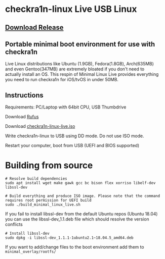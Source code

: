 # checkra1n-linux Live USB Linux

## [Download Release](https://github.com/khevin014/checkra1n-linux/releases)

## Portable minimal boot environment for use with checkra1n

Live Linux distributions like Ubuntu (1.9GB), Fedora(1.8GB), Arch(635MB) and even Gentoo(347MB) are extremely bloated if you don't need to actually install an OS. This respin of Minimal Linux Live provides everything you need to run checkra1n for iOS/tvOS in under 50MB.

## Instructions

Requirements: PC/Laptop with 64bit CPU, USB Thumbdrive

Download [Rufus](https://github.com/pbatard/rufus/releases/download/v3.11/rufus-3.11.exe)

Download [checkra1n-linux-live.iso](https://github.com/downthecrop/checkra1n-linux/releases)

Write checkra1n-linux to USB using DD mode. Do not use ISO mode.

Restart your computer, boot from USB (UEFI and BIOS supported)


# Building from source

```
# Resolve build dependencies
sudo apt install wget make gawk gcc bc bison flex xorriso libelf-dev libssl-dev

# Build everything and produce ISO image. Please note that the command requires root permission for UEFI build
sudo ./build_minimal_linux_live.sh
```

If you fail to install libssl-dev from the default Ubuntu repos (Ubuntu 18.04) you can use the libssl-dev_1.1.deb file which should resolve the version conflicts

```
# Install libssl-dev
sudo dpkg -i libssl-dev_1.1.1-1ubuntu2.1~18.04.5_amd64.deb
```

If you want to add/change files to the boot environment add them to `minimal_overlay/rootfs/`
